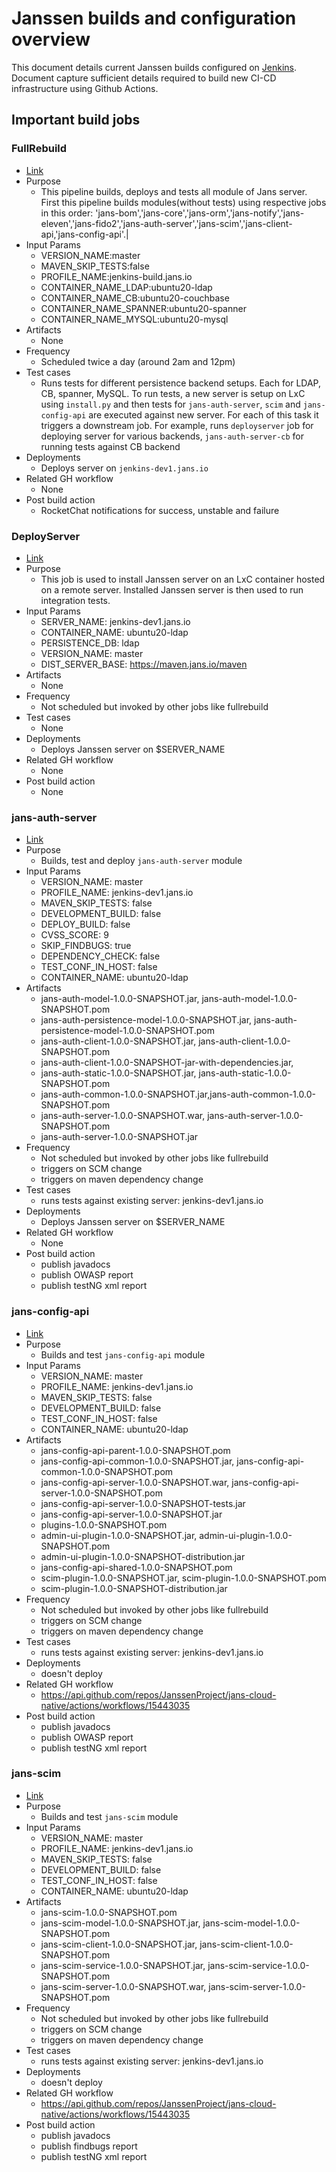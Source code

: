 # Janssen builds and configuration overview

This document details current Janssen builds configured on [Jenkins](https://jenkins.jans.io/jenkins/). 
Document capture sufficient details required to build new CI-CD infrastructure using Github Actions.


## Important build jobs

### FullRebuild
- [Link](https://jenkins.jans.io/jenkins/job/FullRebuild/)
- Purpose
  - This pipeline builds, deploys and tests all module of Jans server. First this pipeline builds modules(without tests) using respective jobs in this order: 'jans-bom','jans-core','jans-orm','jans-notify','jans-eleven','jans-fido2','jans-auth-server','jans-scim','jans-client-api,'jans-config-api'.|
- Input Params
  - VERSION_NAME:master 
  - MAVEN_SKIP_TESTS:false
  - PROFILE_NAME:jenkins-build.jans.io
  - CONTAINER_NAME_LDAP:ubuntu20-ldap
  - CONTAINER_NAME_CB:ubuntu20-couchbase
  - CONTAINER_NAME_SPANNER:ubuntu20-spanner
  - CONTAINER_NAME_MYSQL:ubuntu20-mysql
- Artifacts
  - None
- Frequency
  - Scheduled twice a day (around 2am and 12pm)
- Test cases
  - Runs tests for different persistence backend setups. Each for LDAP, CB, spanner, MySQL. To run tests, a new server is setup on LxC using `install.py` and then tests for `jans-auth-server`, `scim` and `jans-config-api` are executed against new server. For each of this task it triggers a downstream job. For example, runs `deployserver` job for deploying server for various backends, `jans-auth-server-cb` for running tests against CB backend
- Deployments
  - Deploys server on `jenkins-dev1.jans.io`
- Related GH workflow
  - None
- Post build action
  - RocketChat notifications for success, unstable and failure

### DeployServer
- [Link](https://jenkins.jans.io/jenkins/job/DeployServer/)
- Purpose
  - This job is used to install Janssen server on an LxC container hosted on a remote server. Installed Janssen server is then used to run integration tests.
- Input Params
  - SERVER_NAME: jenkins-dev1.jans.io
  - CONTAINER_NAME: ubuntu20-ldap
  - PERSISTENCE_DB: ldap
  - VERSION_NAME: master
  - DIST_SERVER_BASE: https://maven.jans.io/maven
- Artifacts
  - None
- Frequency
  - Not scheduled but invoked by other jobs like fullrebuild
- Test cases
  - None
- Deployments
  - Deploys Janssen server on $SERVER_NAME
- Related GH workflow
  - None
- Post build action
  - None

### jans-auth-server
- [Link](https://jenkins.jans.io/jenkins/job/jans-auth-server/)
- Purpose
  - Builds, test and deploy `jans-auth-server` module
- Input Params
  - VERSION_NAME: master
  - PROFILE_NAME: jenkins-dev1.jans.io
  - MAVEN_SKIP_TESTS: false
  - DEVELOPMENT_BUILD: false
  - DEPLOY_BUILD: false
  - CVSS_SCORE: 9
  - SKIP_FINDBUGS: true
  - DEPENDENCY_CHECK: false
  - TEST_CONF_IN_HOST: false
  - CONTAINER_NAME: ubuntu20-ldap
- Artifacts
  - jans-auth-model-1.0.0-SNAPSHOT.jar, jans-auth-model-1.0.0-SNAPSHOT.pom
  - jans-auth-persistence-model-1.0.0-SNAPSHOT.jar, jans-auth-persistence-model-1.0.0-SNAPSHOT.pom
  - jans-auth-client-1.0.0-SNAPSHOT.jar, jans-auth-client-1.0.0-SNAPSHOT.pom
  - jans-auth-client-1.0.0-SNAPSHOT-jar-with-dependencies.jar, 
  - jans-auth-static-1.0.0-SNAPSHOT.jar, jans-auth-static-1.0.0-SNAPSHOT.pom
  - jans-auth-common-1.0.0-SNAPSHOT.jar,jans-auth-common-1.0.0-SNAPSHOT.pom
  - jans-auth-server-1.0.0-SNAPSHOT.war, jans-auth-server-1.0.0-SNAPSHOT.pom
  - jans-auth-server-1.0.0-SNAPSHOT.jar
- Frequency
  - Not scheduled but invoked by other jobs like fullrebuild
  - triggers on SCM change
  - triggers on maven dependency change
- Test cases
  - runs tests against existing server: jenkins-dev1.jans.io
- Deployments
  - Deploys Janssen server on $SERVER_NAME
- Related GH workflow
  - None
- Post build action
  - publish javadocs
  - publish OWASP report
  - publish testNG xml report

### jans-config-api

- [Link](https://jenkins.jans.io/jenkins/job/jans-config-api/)
- Purpose
  - Builds and test `jans-config-api` module
- Input Params
  - VERSION_NAME: master
  - PROFILE_NAME: jenkins-dev1.jans.io
  - MAVEN_SKIP_TESTS: false
  - DEVELOPMENT_BUILD: false
  - TEST_CONF_IN_HOST: false
  - CONTAINER_NAME: ubuntu20-ldap
- Artifacts
  - jans-config-api-parent-1.0.0-SNAPSHOT.pom
  - jans-config-api-common-1.0.0-SNAPSHOT.jar, jans-config-api-common-1.0.0-SNAPSHOT.pom
  - jans-config-api-server-1.0.0-SNAPSHOT.war, jans-config-api-server-1.0.0-SNAPSHOT.pom
  - jans-config-api-server-1.0.0-SNAPSHOT-tests.jar
  - jans-config-api-server-1.0.0-SNAPSHOT.jar
  - plugins-1.0.0-SNAPSHOT.pom
  - admin-ui-plugin-1.0.0-SNAPSHOT.jar, admin-ui-plugin-1.0.0-SNAPSHOT.pom
  - admin-ui-plugin-1.0.0-SNAPSHOT-distribution.jar
  - jans-config-api-shared-1.0.0-SNAPSHOT.pom
  - scim-plugin-1.0.0-SNAPSHOT.jar, scim-plugin-1.0.0-SNAPSHOT.pom
  - scim-plugin-1.0.0-SNAPSHOT-distribution.jar
- Frequency
  - Not scheduled but invoked by other jobs like fullrebuild
  - triggers on SCM change
  - triggers on maven dependency change
- Test cases
  - runs tests against existing server: jenkins-dev1.jans.io
- Deployments
  - doesn't deploy
- Related GH workflow
  - https://api.github.com/repos/JanssenProject/jans-cloud-native/actions/workflows/15443035
- Post build action
  - publish javadocs
  - publish OWASP report
  - publish testNG xml report

### jans-scim

- [Link](https://jenkins.jans.io/jenkins/job/jans-scim/)
- Purpose
  - Builds and test `jans-scim` module
- Input Params
  - VERSION_NAME: master
  - PROFILE_NAME: jenkins-dev1.jans.io
  - MAVEN_SKIP_TESTS: false
  - DEVELOPMENT_BUILD: false
  - TEST_CONF_IN_HOST: false
  - CONTAINER_NAME: ubuntu20-ldap
- Artifacts
  - jans-scim-1.0.0-SNAPSHOT.pom
  - jans-scim-model-1.0.0-SNAPSHOT.jar, jans-scim-model-1.0.0-SNAPSHOT.pom
  - jans-scim-client-1.0.0-SNAPSHOT.jar, jans-scim-client-1.0.0-SNAPSHOT.pom
  - jans-scim-service-1.0.0-SNAPSHOT.jar, jans-scim-service-1.0.0-SNAPSHOT.pom
  - jans-scim-server-1.0.0-SNAPSHOT.war, jans-scim-server-1.0.0-SNAPSHOT.pom
- Frequency
  - Not scheduled but invoked by other jobs like fullrebuild
  - triggers on SCM change
  - triggers on maven dependency change
- Test cases
  - runs tests against existing server: jenkins-dev1.jans.io
- Deployments
  - doesn't deploy
- Related GH workflow
  - https://api.github.com/repos/JanssenProject/jans-cloud-native/actions/workflows/15443035
- Post build action
  - publish javadocs
  - publish findbugs report
  - publish testNG xml report

